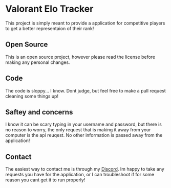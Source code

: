 # Valorant Elo Tracker
This project is simply meant to provide a application for competitive players to get a better representaion of their rank!
## Open Source
This is an open source project, however please read the license before making any personal changes. 
## Code
The code is sloppy... I know. Dont judge, but feel free to make a pull request cleaning some things up!
## Saftey and concerns
I know it can be scary typing in your username and password, but there is no reason to worry, the only request that is making it away from your computer is the api reuqest. No other information is passed away from the application!
## Contact
The easiest way to contact me is through my [Discord](https://discord.gg/6asqQtNWca). Im happy to take any requests you have for the application, or I can troubleshoot if for some reason you cant get it to run properly!

